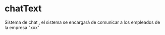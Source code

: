 # chatText
Sistema de chat , el sistema se encargará de comunicar a los empleados de la empresa "xxx"
